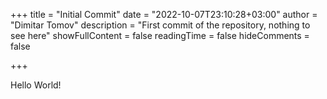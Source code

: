 +++
title = "Initial Commit"
date = "2022-10-07T23:10:28+03:00"
author = "Dimitar Tomov"
description = "First commit of the repository, nothing to see here"
showFullContent = false
readingTime = false
hideComments = false

+++

Hello World!